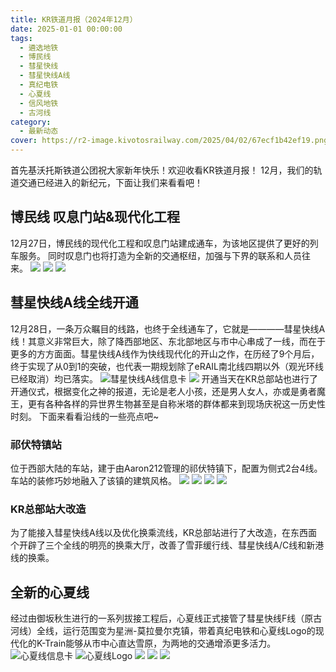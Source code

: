 ```yaml
---
title: KR铁道月报（2024年12月）
date: 2025-01-01 00:00:00
tags:
  - 遴选地铁
  - 博民线
  - 彗星快线
  - 彗星快线A线
  - 真纪电铁
  - 心夏线
  - 信风地铁
  - 古河线
category:
  - 最新动态
cover: https://r2-image.kivotosrailway.com/2025/04/02/67ecf1b42ef19.png
---
```

首先基沃托斯铁道公团祝大家新年快乐！欢迎收看KR铁道月报！
12月，我们的轨道交通已经进入的新纪元，下面让我们来看看吧！
## 博民线 叹息门站&现代化工程
12月27日，博民线的现代化工程和叹息门站建成通车，为该地区提供了更好的列车服务。
同时叹息门也将打造为全新的交通枢纽，加强与下界的联系和人员往来。
![](1_1.png)
![](1_2.png)
![](1_3.png)

## 彗星快线A线全线开通
12月28日，一条万众瞩目的线路，也终于全线通车了，它就是————彗星快线A线！其意义非常巨大，除了降西部地区、东北部地区与市中心串成了一线，而在于更多的方方面面。彗星快线A线作为快线现代化的开山之作，在历经了9个月后，终于实现了从0到1的突破，也代表一期规划除了eRAIL南北线四期以外（观光环线已经取消）均已落实。
![彗星快线A线信息卡](https://r2.kivotosrailway.com/big-image/Image_187778959179094.png)
![](2_0.png)
开通当天在KR总部站也进行了开通仪式，根据变化之神的报道，无论是老人小孩，还是男人女人，亦或是勇者魔王，更有各种各样的异世界生物甚至是自称米塔的群体都来到现场庆祝这一历史性时刻。
下面来看看沿线的一些亮点吧~
### 祁伏特镇站
位于西部大陆的车站，建于由Aaron212管理的祁伏特镇下，配置为侧式2台4线。车站的装修巧妙地融入了该镇的建筑风格。
![](2_1.png)
![](2_2.png)
![](2_3.png)
![](2_4.png)
### KR总部站大改造
为了能接入彗星快线A线以及优化换乘流线，KR总部站进行了大改造，在东西面个开辟了三个全线的明亮的换乘大厅，改善了雪菲缓行线、彗星快线A/C线和新港线的换乘。

## 全新的心夏线
经过由御坂秋生进行的一系列拔接工程后，心夏线正式接管了彗星快线F线（原古河线）全线，运行范围变为星洲-莫拉曼尔克镇，带着真纪电铁和心夏线Logo的现代化的K-Train能够从市中心直达雪原，为两地的交通增添更多活力。
![心夏线信息卡](3_Infocard.png)
![心夏线Logo](https://r2-image.kivotosrailway.com/2025/01/07/677d16a21da4c.png)
![](3_0.png)
![](3_1.png)
![](3_2.png)
